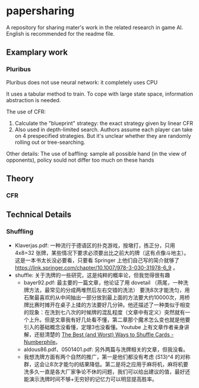 # papersharing
A repository for sharing mater's work in the related research in game AI. English is recommended for the readme file.

## Examplary work
### Pluribus
Pluribus does not use neural network: it completely uses CPU

It uses a tabular method to train. To cope with large state space, information abstraction is needed.

The use of CFR:
1. Calculate the "blueprint" strategy: the exact strategy given by linear CFR
2. Also used in depth-limited search. Authors assume each player can take on 4 prespecified strategies. But it's unclear whether they are randomly rolling out or tree-searching.

Other details:
The use of baffling: sample all possible hand (in the view of opponents), policy sould not differ too much on these hands 

## Theory
### CFR

## Technical Details
### Shuffling
* Klaverjas.pdf: 一种流行于德语区的扑克游戏，按墩打，拣正分，只用 4x8=32 张牌，某些情况下要求必须要出比之前大的牌（这有点像斗地主）。这是一本书太长没必要看，只要看 Springer 上他们自己写的简介就够了 https://link.springer.com/chapter/10.1007/978-3-030-31978-6_9 。
* shuffle: 关于洗牌的一些研究，这是纯粹的概率论，但我觉得很有趣
    * bayer92.pdf: 最主要的一篇文章，他论证了用 dovetail （燕尾，一种洗牌方法，最常见的分成两堆然后左右交错的洗法） 要洗8次才能洗匀，用石聚最喜欢的从中间抽出一部分放到最上面的方法要大约10000次，用桥牌比赛时摊开在桌子上揉的方法要好几分钟。他还描述了一种类似于相变的现象：在洗到七八次的时候牌的混乱程度（文章中有定义）突然就有一个上升。但是文章我有好几处看不懂，第二章那个魔术怎么变也就是他要引入的基础概念没看懂，定理3也没看懂。Youtube 上有文章作者亲身讲解，还挺清楚的 [The Best (and Worst) Ways to Shuffle Cards - Numberphile](https://www.youtube.com/watch?v=AxJubaijQbI)。
    * aldous86.pdf、0501401.pdf: 另外两篇与洗牌相关的文章，但我没看。
    * 我想洗牌方面有两个自然的推广，第一是他们都没有考虑 (S13)^4 的对称群，这会让8次才能匀的结果降低。第二是将之应用于麻将机，麻将机要洗多久一直是各大厂家争论不休的问题，我们可以给出建议的值，最好还能演示洗牌时间不够+无穷好的记忆力可以明显提高胜率。
